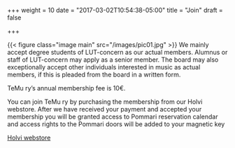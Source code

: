+++
weight = 10
date = "2017-03-02T10:54:38-05:00"
title = "Join"
draft = false

+++

{{< figure class="image main" src="/images/pic01.jpg" >}}
We mainly accept degree students of LUT-concern as our actual members. Alumnus or staff of LUT-concern may apply as a senior member. The board may also exceptionally accept other individuals interested in music as actual members, if this is pleaded from the board in a written form.

TeMu ry’s annual membership fee is 10€.

You can join TeMu ry by purchasing the membership from our Holvi webstore. After we have received your payment and accepted your membership you will be granted access to Pommari reservation calendar and access rights to the Pommari doors will be added to your magnetic key

[Holvi webstore](https://holvi.com/shop/Temury/)
